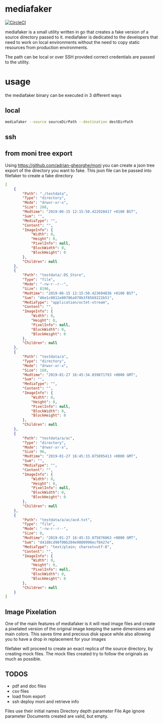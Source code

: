 # mediafaker

[![CircleCI](https://circleci.com/gh/adrian-gheorghe/mediafaker.svg?style=svg)](https://circleci.com/gh/adrian-gheorghe/mediafaker)

mediafaker is a small utility written in go that creates a fake version of a source directory passed to it. mediafaker is dedicated to the developers that need to work on local environments without the need to copy static resources from production environments.

The path can be local or over SSH provided correct credentials are passed to the utility.

# usage
the mediafaker binary can be executed in 3 different ways

## local
```sh
mediafaker --source sourceDirPath --destination destDirPath
```
## ssh

## from moni tree export
Using https://github.com/adrian-gheorghe/moni you can create a json tree export of the directory you want to fake. 
This json file can be passed into filefaker to create a fake directory 

```json
[
    {
        "Path": "./testdata",
        "Type": "directory",
        "Mode": "drwxr-xr-x",
        "Size": 288,
        "Modtime": "2019-06-15 12:15:50.422928417 +0100 BST",
        "Sum": "",
        "MediaType": "",
        "Content": "",
        "ImageInfo": {
            "Width": 0,
            "Height": 0,
            "PixelInfo": null,
            "BlockWidth": 0,
            "BlockHeight": 0
        },
        "Children": null
    },
    {
        "Path": "testdata/.DS_Store",
        "Type": "file",
        "Mode": "-rw-r--r--",
        "Size": 8196,
        "Modtime": "2019-06-15 12:15:50.423694836 +0100 BST",
        "Sum": "46e1c0012e80786a970b3f8569222b51",
        "MediaType": "application/octet-stream",
        "Content": "",
        "ImageInfo": {
            "Width": 0,
            "Height": 0,
            "PixelInfo": null,
            "BlockWidth": 0,
            "BlockHeight": 0
        },
        "Children": null
    },
    {
        "Path": "testdata/a",
        "Type": "directory",
        "Mode": "drwxr-xr-x",
        "Size": 160,
        "Modtime": "2019-01-27 16:45:34.039871793 +0000 GMT",
        "Sum": "",
        "MediaType": "",
        "Content": "",
        "ImageInfo": {
            "Width": 0,
            "Height": 0,
            "PixelInfo": null,
            "BlockWidth": 0,
            "BlockHeight": 0
        },
        "Children": null
    },
    {
        "Path": "testdata/a/ac",
        "Type": "directory",
        "Mode": "drwxr-xr-x",
        "Size": 96,
        "Modtime": "2019-01-27 16:45:33.875895413 +0000 GMT",
        "Sum": "",
        "MediaType": "",
        "Content": "",
        "ImageInfo": {
            "Width": 0,
            "Height": 0,
            "PixelInfo": null,
            "BlockWidth": 0,
            "BlockHeight": 0
        },
        "Children": null
    },
    {
        "Path": "testdata/a/ac/acd.txt",
        "Type": "file",
        "Mode": "-rw-r--r--",
        "Size": 0,
        "Modtime": "2019-01-27 16:45:33.875876063 +0000 GMT",
        "Sum": "d41d8cd98f00b204e9800998ecf8427e",
        "MediaType": "text/plain; charset=utf-8",
        "Content": "",
        "ImageInfo": {
            "Width": 0,
            "Height": 0,
            "PixelInfo": null,
            "BlockWidth": 0,
            "BlockHeight": 0
        },
        "Children": null
    }
]
```

## Image Pixelation
One of the main features of mediafaker is it will read image files and create a pixelated version of the original image keeping the same dimensions and main colors. This saves time and precious disk space while also allowing you to have a drop in replacement for your images




filefaker will proceed to create an exact replica of the source directory, by creating mock files. The mock files created try to follow the originals as much as possible.


## TODOS
- pdf and doc files
- csv files
- load from export
- ssh deploy moni and retrieve info


Files use their initial names
Directory depth parameter
File Age ignore parameter
Documents created are valid, but empty.